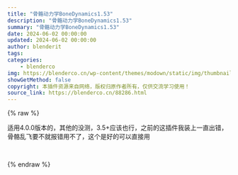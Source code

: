 ```yaml
---
title: "骨骼动力学BoneDynamics1.53"
description: "骨骼动力学BoneDynamics1.53"
summary: "骨骼动力学BoneDynamics1.53"
date: 2024-06-02 00:00:00
updated: 2024-06-02 00:00:00
author: blenderit
tags: 
categories:
    - blenderco
img: https://blenderco.cn/wp-content/themes/modown/static/img/thumbnail.png
showGetMethod: false
copyright: 本插件资源来自网络，版权归原作者所有，仅供交流学习使用！
source_link: https://blenderco.cn/88286.html
---
```


{% raw %}
<p>适用4.0.0版本的，其他的没测，3.5+应该也行，之前的这插件我装上一直出错，骨骼乱飞要不就报错用不了，这个是好的可以直接用</p><p> </p>
<div style="display: none">blenderco</div>
{% endraw %}